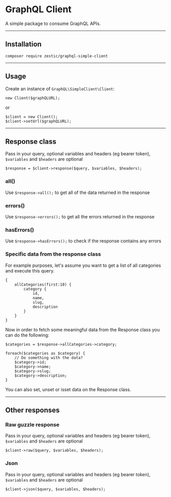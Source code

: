 # GraphQL Client

A simple package to consume GraphQL APIs.

-----------------------


## Installation

`composer require zestic/graphql-simple-client`

-----------------------


## Usage

Create an instance of `GraphQL\SimpleClient\Client`:

```
new Client($graphQLURL);
```

or 

```
$client = new Client();
$client->setUrl($graphQLURL);
```

-----------------------


## Response class

Pass in your query, optional variables and headers (eg bearer token), `$variables` and `$headers` are optional

`$response = $client->response($query, $variables, $headers);`

### all()

Use `$response->all();` to get all of the data returned in the response

### errors()

Use `$response->errors();` to get all the errors returned in the response

### hasErrors()

Use `$response->hasErrors();` to check if the response contains any errors

### Specific data from the response class

For example purposes, let's assume you want to get a list of all categories and execute this query.

```
{
    allCategories(first:10) {
        category {
            id,
            name,
            slug,
            description
        }
    }
}
```

Now in order to fetch some meaningful data from the Response class you can do the following:

```
$categories = $response->allCategories->category;

foreach($categories as $category) {
    // Do something with the data?
    $category->id;
    $category->name;
    $category->slug;
    $category->description;
}
```

You can also set, unset or isset data on the Response class.

-----------------------


## Other responses

### Raw guzzle response

Pass in your query, optional variables and headers (eg bearer token), `$variables` and `$headers` are optional

`$client->raw($query, $variables, $headers);`

### Json

Pass in your query, optional variables and headers (eg bearer token), `$variables` and `$headers` are optional

`$client->json($query, $variables, $headers);`
